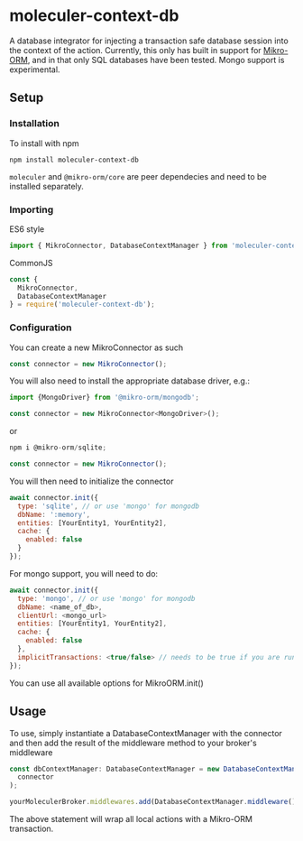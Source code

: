 # moleculer-context-db

A database integrator for injecting a transaction safe database session into the
context of the action. Currently, this only has built in support for [Mikro-ORM](https://mikro-orm.io/), and in that only SQL databases have been tested. Mongo support is experimental.

## Setup

### Installation

To install with npm

```shell script
npm install moleculer-context-db
```

`moleculer` and `@mikro-orm/core` are peer dependecies and need to be installed separately.

### Importing

ES6 style

```js
import { MikroConnector, DatabaseContextManager } from 'moleculer-context-db';
```

CommonJS

```js
const {
  MikroConnector,
  DatabaseContextManager
} = require('moleculer-context-db');
```

### Configuration

You can create a new MikroConnector as such

```js
const connector = new MikroConnector();
```

You will also need to install the appropriate database driver, e.g.:

```js
import {MongoDriver} from '@mikro-orm/mongodb';

const connector = new MikroConnector<MongoDriver>();
```

or

```js
npm i @mikro-orm/sqlite;

const connector = new MikroConnector();
```

You will then need to initialize the connector

```js
await connector.init({
  type: 'sqlite', // or use 'mongo' for mongodb
  dbName: ':memory',
  entities: [YourEntity1, YourEntity2],
  cache: {
    enabled: false
  }
});
```

For mongo support, you will need to do:

```js
await connector.init({
  type: 'mongo', // or use 'mongo' for mongodb
  dbName: <name_of_db>,
  clientUrl: <mongo_url>
  entities: [YourEntity1, YourEntity2],
  cache: {
    enabled: false
  },
  implicitTransactions: <true/false> // needs to be true if you are running a replica set needing transaction support
});
```

You can use all available options for MikroORM.init()

## Usage

To use, simply instantiate a DatabaseContextManager with the connector and then add
the result of the middleware method to your broker's middleware

```javascript
const dbContextManager: DatabaseContextManager = new DatabaseContextManager(
  connector
);

yourMoleculerBroker.middlewares.add(DatabaseContextManager.middleware());
```

The above statement will wrap all local actions with a Mikro-ORM transaction.
